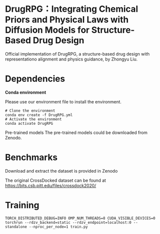 # DrugRPG：Integrating Chemical Priors and Physical Laws with Diffusion Models for Structure-Based Drug Design
Official implementation of DrugRPG, a structure-based drug design with representationo alignment and physics guidance, by Zhongyu Liu.

# Dependencies
**Conda environment**

Please use our environment file to install the environment.
```
# Clone the environment
conda env create -f DrugRPG.yml
# Activate the environment
conda activate DrugRPG
```

Pre-trained models
The pre-trained models could be downloaded from Zenodo.

# Benchmarks

Download and extract the dataset is provided in Zenodo

The original CrossDocked dataset can be found at https://bits.csb.pitt.edu/files/crossdock2020/

# Training 
```
TORCH_DISTRIBUTED_DEBUG=INFO OMP_NUM_THREADS=8 CUDA_VISIBLE_DEVICES=0  torchrun --rdzv_backend=static --rdzv_endpoint=localhost:0 --standalone --nproc_per_node=1 train.py
```
